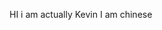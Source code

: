 HI i am actually Kevin
I am chinese

<!---
HIM-1114/HIM-1114 is a ✨ special ✨ repository because its `README.md` (this file) appears on your GitHub profile.
You can click the Preview link to take a look at your changes.
--->

